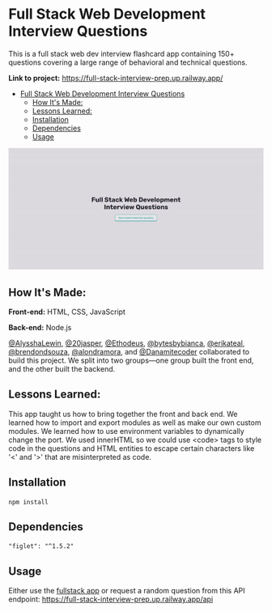 # Full Stack Web Development Interview Questions
This is a full stack web dev interview flashcard app containing 150+ questions covering a large range of behavioral and technical questions.

**Link to project:** https://full-stack-interview-prep.up.railway.app/

- [Full Stack Web Development Interview Questions](#full-stack-web-development-interview-questions)
  - [How It's Made:](#how-its-made)
  - [Lessons Learned:](#lessons-learned)
  - [Installation](#installation)
  - [Dependencies](#dependencies)
  - [Usage](#usage)

<p align="center">
  <img src="https://github.com/bytesbybianca/readme-assets/blob/main/project-images/fullStackInterviewQuestions.gif?raw=true">
</p>

## How It's Made:

**Front-end:** HTML, CSS, JavaScript 

**Back-end:** Node.js
<br>


[@AlysshaLewin](https://github.com/AlysshaLewin), [@20jasper](https://github.com/20jasper), [@Ethodeus](https://github.com/Ethodeus), [@bytesbybianca](https://github.com/bytesbybianca), [@erikateal](https://github.com/erikateal), [@brendondsouza](https://github.com/brendondsouza), [@alondramora](https://github.com/alondramora), and [@Danamitecoder](https://github.com/Danamitecoder) collaborated to build this project. We split into two groups—one group built the front end, and the other built the backend.

## Lessons Learned:

This app taught us how to bring together the front and back end. We learned how to import and export modules as well as make our own custom modules. We learned how to use environment variables to dynamically change the port. We used innerHTML so we could use &lt;code&gt; tags to style code in the questions and HTML entities to escape certain characters like '&lt;' and '&gt;' that are misinterpreted as code.

## Installation
```
npm install
```

## Dependencies
```
"figlet": "^1.5.2"
```

## Usage
Either use the [fullstack app](https://full-stack-interview-prep.up.railway.app/) or request a random question from this API endpoint: https://full-stack-interview-prep.up.railway.app/api
